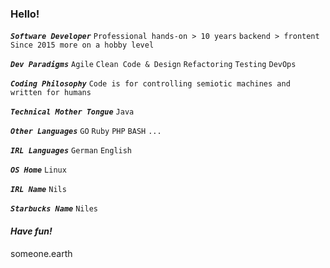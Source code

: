 ### Hello!

***`Software Developer`***
`Professional hands-on > 10 years`
`backend > frontent`
`Since 2015 more on a hobby level`

***`Dev Paradigms`***
`Agile` `Clean Code & Design` `Refactoring` `Testing` `DevOps`

***`Coding Philosophy`***
`Code is for controlling semiotic machines and written for humans`

***`Technical Mother Tongue`***
`Java`

***`Other Languages`***
`GO` `Ruby` `PHP` `BASH` `...`

***`IRL Languages`***
`German` `English`

***`OS Home`***
`Linux`

***`IRL Name`***
`Nils`

***`Starbucks Name`***
`Niles`

#### *Have fun!*

someone.earth

